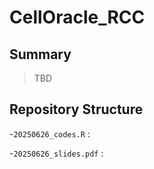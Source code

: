 # CellOracle_RCC

## Summary
> TBD

## Repository Structure
-`20250626_codes.R` :  

-`20250626_slides.pdf` :  
